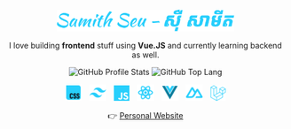 <p align="center"><img width=320 src="imgs/name.svg" alt="Samith Seu - ស៊ឺ សាមីត"/></p>

<p align="center">
  I love building <b>frontend</b> stuff using <b>Vue.JS</b> and currently learning backend as well.
</p>

<p align="center">
  <img src="https://github-readme-stats.vercel.app/api?username=samithseu&show_icons=true&theme=dark&title_color=27CFFC&icon_color=27CFFC&border_color=1C5062&text_color=FFFFFF&hide_title=true&border_radius=8&bg_color=0D1117&rank_icon=github#gh-dark-mode-only" alt="GitHub Profile Stats" />
  <img src="https://github-readme-stats.vercel.app/api/top-langs/?username=samithseu&theme=dark&layout=compact&border_color=1C5062&text_color=27CFFC&title_color=27CFFC&border_radius=8&bg_color=0D1117&hide=html&langs_count=6#gh-dark-mode-only" alt="GitHub Top Lang" />
</p>

<p align="center">
  <a href="https://developer.mozilla.org/en-US/docs/Web/CSS"><img hspace="5"  title="CSS" height=30 src="imgs/Css.svg" alt="CSS" /></a>
  <a href="https://tailwindcss.com/"><img hspace="5"  title="Tailwind CSS" height=30 src="imgs/FileIconsTailwind.svg" alt="Tailwind CSS" /></a>
  <a href="https://developer.mozilla.org/en-US/docs/Web/JavaScript"><img hspace="5"  title="JavaScript" height=28 src="imgs/JavascriptFill.svg" alt="JavaScript" /></a>
  <a href="https://react.dev/"><img hspace="5"  title="React.JS" height=30 src="imgs/React.svg" alt="React.JS" /></a>
  <a href="https://vuejs.org/"><img hspace="5"  title="Vue.JS" height=30 src="imgs/Vue.svg" alt="Vue.JS" /></a>
  <a href="https://nuxt.com/"><img hspace="5"  title="Nuxt.JS" height=30 src="imgs/SimpleIconsNuxt.svg" alt="Nuxt.JS" /></a>
  <a href="https://laravel.com/"><img hspace="5"  title="Laravel" height=28 src="imgs/Laravel.svg" alt="Laravel" /></a>
</p>

<p align="center">
  👉 <a href="https://samithseu.vercel.app">Personal Website</a>
</p>
